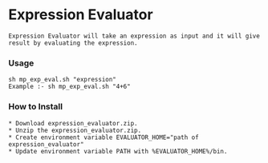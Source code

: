 Expression Evaluator
====================
    Expression Evaluator will take an expression as input and it will give result by evaluating the expression.

### Usage
    sh mp_exp_eval.sh "expression"
	Example :- sh mp_exp_eval.sh "4+6"

### How to Install

    * Download expression_evaluator.zip.
    * Unzip the expression_evaluator.zip.
    * Create environment variable EVALUATOR_HOME="path of expression_evaluator"
    * Update environment variable PATH with %EVALUATOR_HOME%/bin.



